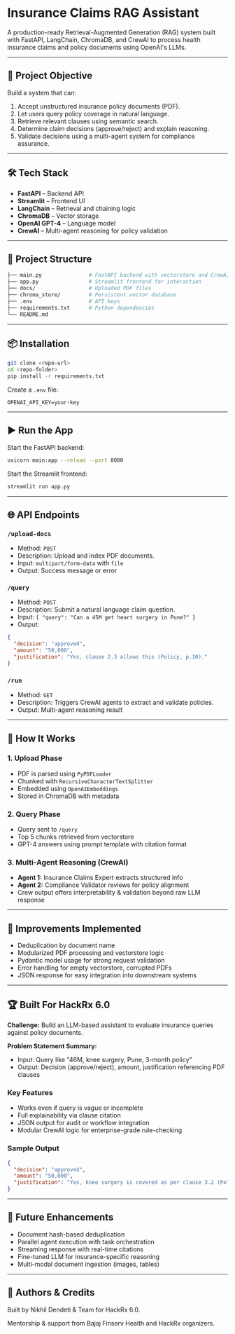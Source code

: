 # Insurance Claims RAG Assistant

A production-ready Retrieval-Augmented Generation (RAG) system built with FastAPI, LangChain, ChromaDB, and CrewAI to process health insurance claims and policy documents using OpenAI's LLMs.

---

## 🚀 Project Objective

Build a system that can:

1. Accept unstructured insurance policy documents (PDF).
2. Let users query policy coverage in natural language.
3. Retrieve relevant clauses using semantic search.
4. Determine claim decisions (approve/reject) and explain reasoning.
5. Validate decisions using a multi-agent system for compliance assurance.

---

## 🛠️ Tech Stack

* **FastAPI** – Backend API
* **Streamlit** – Frontend UI
* **LangChain** – Retrieval and chaining logic
* **ChromaDB** – Vector storage
* **OpenAI GPT-4** – Language model
* **CrewAI** – Multi-agent reasoning for policy validation

---

## 📁 Project Structure

```bash
├── main.py               # FastAPI backend with vectorstore and CrewAI logic
├── app.py                # Streamlit frontend for interaction
├── docs/                 # Uploaded PDF files
├── chroma_store/         # Persistent vector database
├── .env                  # API keys
├── requirements.txt      # Python dependencies
└── README.md
```

---

## 📦 Installation

```bash
git clone <repo-url>
cd <repo-folder>
pip install -r requirements.txt
```

Create a `.env` file:

```env
OPENAI_API_KEY=your-key
```

---

## ▶️ Run the App

Start the FastAPI backend:

```bash
uvicorn main:app --reload --port 8080
```

Start the Streamlit frontend:

```bash
streamlit run app.py
```

---

## 🌐 API Endpoints

### `/upload-docs`

* Method: `POST`
* Description: Upload and index PDF documents.
* Input: `multipart/form-data` with `file`
* Output: Success message or error

### `/query`

* Method: `POST`
* Description: Submit a natural language claim question.
* Input: `{ "query": "Can a 45M get heart surgery in Pune?" }`
* Output:

```json
{
  "decision": "approved",
  "amount": "50,000",
  "justification": "Yes, clause 2.3 allows this (Policy, p.10)."
}
```

### `/run`

* Method: `GET`
* Description: Triggers CrewAI agents to extract and validate policies.
* Output: Multi-agent reasoning result

---

## 🧠 How It Works

### 1. **Upload Phase**

* PDF is parsed using `PyPDFLoader`
* Chunked with `RecursiveCharacterTextSplitter`
* Embedded using `OpenAIEmbeddings`
* Stored in ChromaDB with metadata

### 2. **Query Phase**

* Query sent to `/query`
* Top 5 chunks retrieved from vectorstore
* GPT-4 answers using prompt template with citation format

### 3. **Multi-Agent Reasoning (CrewAI)**

* **Agent 1:** Insurance Claims Expert extracts structured info
* **Agent 2:** Compliance Validator reviews for policy alignment
* Crew output offers interpretability & validation beyond raw LLM response

---

## 🧪 Improvements Implemented

* Deduplication by document name
* Modularized PDF processing and vectorstore logic
* Pydantic model usage for strong request validation
* Error handling for empty vectorstore, corrupted PDFs
* JSON response for easy integration into downstream systems

---

## 🏆 Built For HackRx 6.0

**Challenge:** Build an LLM-based assistant to evaluate insurance queries against policy documents.

**Problem Statement Summary:**

* Input: Query like "46M, knee surgery, Pune, 3-month policy"
* Output: Decision (approve/reject), amount, justification referencing PDF clauses

### Key Features

* Works even if query is vague or incomplete
* Full explainability via clause citation
* JSON output for audit or workflow integration
* Modular CrewAI logic for enterprise-grade rule-checking

### Sample Output

```json
{
  "decision": "approved",
  "amount": "50,000",
  "justification": "Yes, knee surgery is covered as per clause 3.2 (Policy, p.12)."
}
```

---

## 📌 Future Enhancements

* Document hash-based deduplication
* Parallel agent execution with task orchestration
* Streaming response with real-time citations
* Fine-tuned LLM for insurance-specific reasoning
* Multi-modal document ingestion (images, tables)

---

## 👥 Authors & Credits

Built by Nikhil Dendeti & Team for HackRx 6.0.

Mentorship & support from Bajaj Finserv Health and HackRx organizers.
